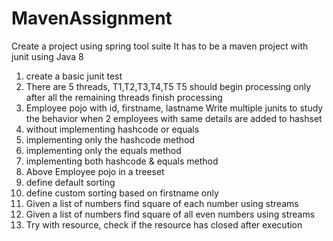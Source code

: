 # MavenAssignment

Create a project using spring tool suite
It has to be a maven project with junit using Java 8
1. create a basic junit test
2. There are 5 threads, T1,T2,T3,T4,T5
  T5 should begin processing only after all the remaining threads finish processing
3. Employee pojo with id, firstname, lastname
Write multiple junits to study the behavior when 2 employees with same details are added to
hashset
  1. without implementing hashcode or equals
  2. implementing only the hashcode method
  3. implementing only the equals method
  4. implementing both hashcode & equals method
4. Above Employee pojo in a treeset
  1. define default sorting
  2. define custom sorting based on firstname only
5. Given a list of numbers find square of each number using streams
6. Given a list of numbers find square of all even numbers using streams
7. Try with resource, check if the resource has closed after execution
